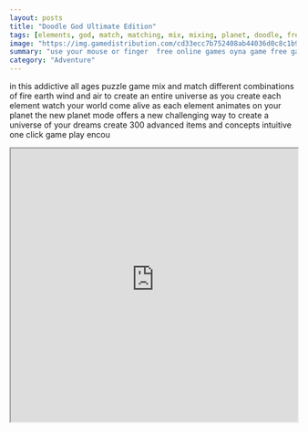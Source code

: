 ```yaml
---
layout: posts
title: "Doodle God Ultimate Edition"
tags: [elements, god, match, matching, mix, mixing, planet, doodle, free, online, games, oyna, game, free, games, play, play, games]
image: "https://img.gamedistribution.com/cd33ecc7b752408ab44036d0c8c1b91f.jpg"
summary: "use your mouse or finger  free online games oyna game free games play play games"
category: "Adventure"
---
```


in this addictive all ages puzzle game mix and match different combinations of fire earth wind and air to create an entire universe as you create each element watch your world come alive as each element animates on your planet the new planet mode offers a new challenging way to create a universe of your dreams create 300 advanced items and concepts intuitive one click game play encou

<iframe width="100%" height="480px;" src="https://html5.gamedistribution.com/cd33ecc7b752408ab44036d0c8c1b91f/"></iframe>